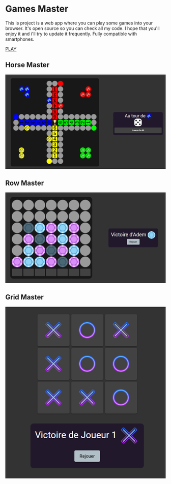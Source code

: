 # Games Master

This is project is a web app where you can play some games into your browser. It's open source so you can check all my code.
I hope that you'll enjoy it and i'll try to update it frequently. 
Fully compatible with smartphones.

[PLAY](https://adem-m.github.io/games-master/)

## Horse Master

![Horse Master](https://raw.githubusercontent.com/adem-m/games-master/master/src/assets/screens/horse-master.png)

## Row Master

![Row Master](https://raw.githubusercontent.com/adem-m/games-master/master/src/assets/screens/row-master.png)

## Grid Master

![Grid Master](https://raw.githubusercontent.com/adem-m/games-master/master/src/assets/screens/grid-master.png)
